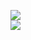 [![](https://img.shields.io/badge/Made%20With-Github%20Spray-lightgrey.svg?style=for-the-badge&logo=github)](https://github.com/Annihil/github-spray#6763)  
[![](https://i.imgur.com/2DrTn0Z.gif)](https://github.com/Annihil/github-spray)